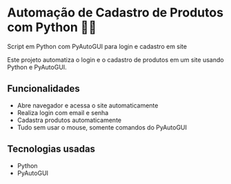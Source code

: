 

# Automação de Cadastro de Produtos com Python 🐍🤖

Script em Python com PyAutoGUI para login e cadastro em site

Este projeto automatiza o login e o cadastro de produtos em um site usando Python e PyAutoGUI.

## Funcionalidades

- Abre navegador e acessa o site automaticamente  
- Realiza login com email e senha  
- Cadastra produtos automaticamente  
- Tudo sem usar o mouse, somente comandos do PyAutoGUI

## Tecnologias usadas

- Python  
- PyAutoGUI

